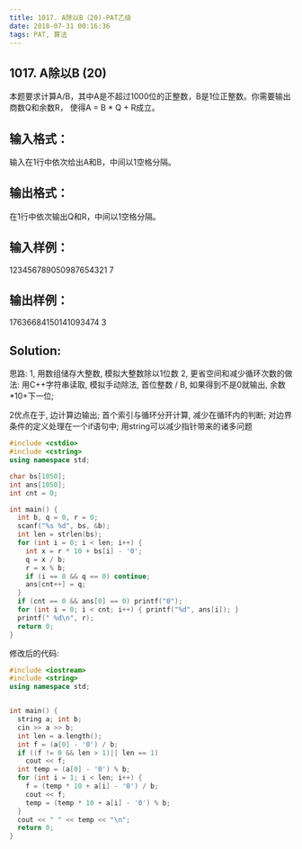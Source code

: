 ```yaml
---
title: 1017. A除以B（20)-PAT乙级
date: 2018-07-31 00:16:36
tags: PAT, 算法
---
```


## 1017. A除以B (20)
本题要求计算A/B，其中A是不超过1000位的正整数，B是1位正整数。你需要输出商数Q和余数R，
使得A = B * Q + R成立。

## 输入格式：
输入在1行中依次给出A和B，中间以1空格分隔。

## 输出格式：
在1行中依次输出Q和R，中间以1空格分隔。

## 输入样例：
123456789050987654321 7

## 输出样例：
17636684150141093474 3

## Solution:
思路:
  1, 用数组储存大整数, 模拟大整数除以1位数
  2, 更省空间和减少循环次数的做法: 用C++字符串读取, 模拟手动除法, 首位整数 / B, 如果得到不是0就输出, 余数*10+下一位; 

<span stype="color:red">
2优点在于, 
边计算边输出; 
首个索引与循环分开计算, 减少在循环内的判断; 
对边界条件的定义处理在一个if语句中;
用string可以减少指针带来的诸多问题
</span>


```cpp
#include <cstdio>
#include <cstring>
using namespace std;

char bs[1050];
int ans[1050];
int cnt = 0;

int main() {
  int b, q = 0, r = 0;
  scanf("%s %d", bs, &b);
  int len = strlen(bs);
  for (int i = 0; i < len; i++) {
    int x = r * 10 + bs[i] - '0';
    q = x / b;
    r = x % b;
    if (i == 0 && q == 0) continue;
    ans[cnt++] = q;
  }
  if (cnt == 0 && ans[0] == 0) printf("0");
  for (int i = 0; i < cnt; i++) { printf("%d", ans[i]); }
  printf(" %d\n", r);
  return 0;
}
```

修改后的代码:

```cpp
#include <iostream>
#include <string>
using namespace std;


int main() {
  string a; int b;
  cin >> a >> b;
  int len = a.length();
  int f = (a[0] - '0') / b;
  if ((f != 0 && len > 1)|| len == 1)
    cout << f;
  int temp = (a[0] - '0') % b;
  for (int i = 1; i < len; i++) {
    f = (temp * 10 + a[i] - '0') / b;
    cout << f;
    temp = (temp * 10 + a[i] - '0') % b;
  }
  cout << " " << temp << "\n";
  return 0;
}

```

